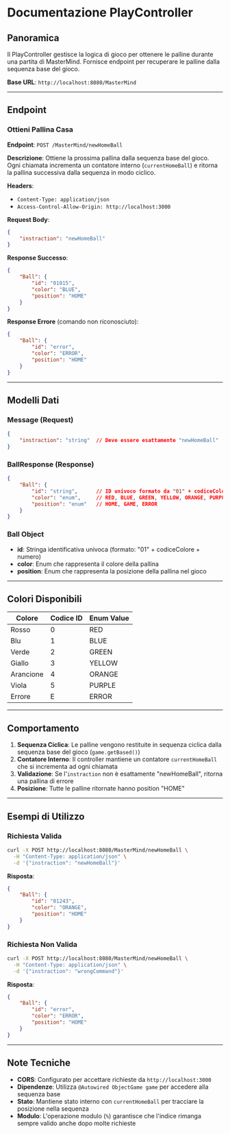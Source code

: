 # Documentazione PlayController

## Panoramica
Il PlayController gestisce la logica di gioco per ottenere le palline durante una partita di MasterMind. Fornisce endpoint per recuperare le palline dalla sequenza base del gioco.

**Base URL**: `http://localhost:8080/MasterMind`

---

## Endpoint

### Ottieni Pallina Casa
**Endpoint**: `POST /MasterMind/newHomeBall`

**Descrizione**: Ottiene la prossima pallina dalla sequenza base del gioco. Ogni chiamata incrementa un contatore interno (`currentHomeBall`) e ritorna la pallina successiva dalla sequenza in modo ciclico.

**Headers**:
- `Content-Type: application/json`
- `Access-Control-Allow-Origin: http://localhost:3000`

**Request Body**:
```json
{
    "instraction": "newHomeBall"
}
```

**Response Successo**:
```json
{
    "Ball": {
        "id": "01015",
        "color": "BLUE",
        "position": "HOME"
    }
}
```

**Response Errore** (comando non riconosciuto):
```json
{
    "Ball": {
        "id": "error",
        "color": "ERROR",
        "position": "HOME"
    }
}
```

---

## Modelli Dati

### Message (Request)
```json
{
    "instraction": "string"  // Deve essere esattamente "newHomeBall"
}
```

### BallResponse (Response)
```json
{
    "Ball": {
        "id": "string",      // ID univoco formato da "01" + codiceColore + numeroRandom
        "color": "enum",     // RED, BLUE, GREEN, YELLOW, ORANGE, PURPLE, ERROR
        "position": "enum"   // HOME, GAME, ERROR
    }
}
```

### Ball Object
- **id**: Stringa identificativa univoca (formato: "01" + codiceColore + numero)
- **color**: Enum che rappresenta il colore della pallina
- **position**: Enum che rappresenta la posizione della pallina nel gioco

---

## Colori Disponibili

| Colore    | Codice ID | Enum Value |
|-----------|-----------|------------|
| Rosso     | 0         | RED        |
| Blu       | 1         | BLUE       |
| Verde     | 2         | GREEN      |
| Giallo    | 3         | YELLOW     |
| Arancione | 4         | ORANGE     |
| Viola     | 5         | PURPLE     |
| Errore    | E         | ERROR      |

---

## Comportamento

1. **Sequenza Ciclica**: Le palline vengono restituite in sequenza ciclica dalla sequenza base del gioco (`game.getBased()`)
2. **Contatore Interno**: Il controller mantiene un contatore `currentHomeBall` che si incrementa ad ogni chiamata
3. **Validazione**: Se l'`instraction` non è esattamente "newHomeBall", ritorna una pallina di errore
4. **Posizione**: Tutte le palline ritornate hanno position "HOME"

---

## Esempi di Utilizzo

### Richiesta Valida
```bash
curl -X POST http://localhost:8080/MasterMind/newHomeBall \
  -H "Content-Type: application/json" \
  -d '{"instraction": "newHomeBall"}'
```

**Risposta**:
```json
{
    "Ball": {
        "id": "01243",
        "color": "ORANGE",
        "position": "HOME"
    }
}
```

### Richiesta Non Valida
```bash
curl -X POST http://localhost:8080/MasterMind/newHomeBall \
  -H "Content-Type: application/json" \
  -d '{"instraction": "wrongCommand"}'
```

**Risposta**:
```json
{
    "Ball": {
        "id": "error",
        "color": "ERROR", 
        "position": "HOME"
    }
}
```

---

## Note Tecniche

- **CORS**: Configurato per accettare richieste da `http://localhost:3000`
- **Dipendenze**: Utilizza `@Autowired ObjectGame game` per accedere alla sequenza base
- **Stato**: Mantiene stato interno con `currentHomeBall` per tracciare la posizione nella sequenza
- **Modulo**: L'operazione modulo (`%`) garantisce che l'indice rimanga sempre valido anche dopo molte richieste